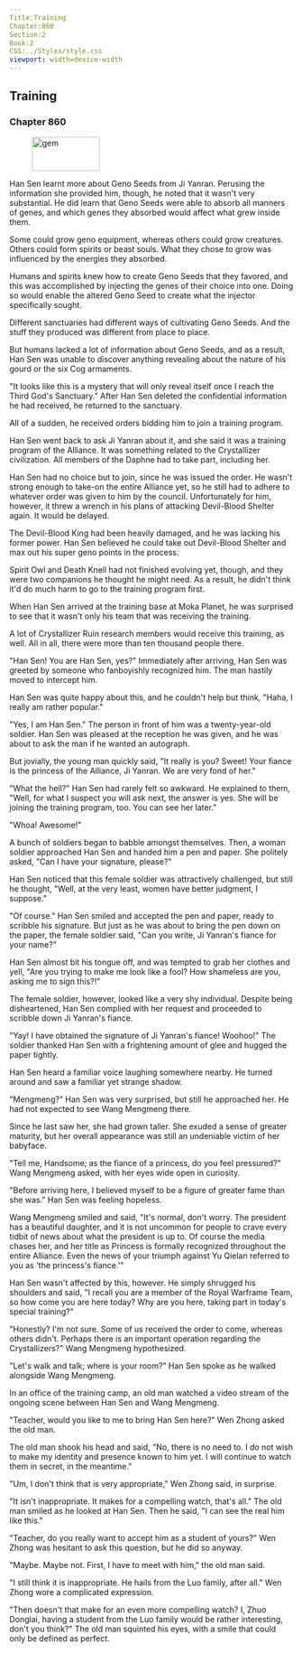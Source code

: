 ```yaml
---
Title:Training 
Chapter:860 
Section:2 
Book:2 
CSS:../Styles/style.css 
viewport: width=device-width
---
```

  
## Training
### Chapter 860
  
<figure>
	<img src="../Images/gem.gif" alt="gem" id="gem" width="120" height="60" />
</figure>
  

  
Han Sen learnt more about Geno Seeds from Ji Yanran. Perusing the information she provided him, though, he noted that it wasn't very substantial. He did learn that Geno Seeds were able to absorb all manners of genes, and which genes they absorbed would affect what grew inside them.

Some could grow geno equipment, whereas others could grow creatures. Others could form spirits or beast souls. What they chose to grow was influenced by the energies they absorbed.

Humans and spirits knew how to create Geno Seeds that they favored, and this was accomplished by injecting the genes of their choice into one. Doing so would enable the altered Geno Seed to create what the injector specifically sought.

Different sanctuaries had different ways of cultivating Geno Seeds. And the stuff they produced was different from place to place.

But humans lacked a lot of information about Geno Seeds, and as a result, Han Sen was unable to discover anything revealing about the nature of his gourd or the six Cog armaments.

"It looks like this is a mystery that will only reveal itself once I reach the Third God's Sanctuary." After Han Sen deleted the confidential information he had received, he returned to the sanctuary.

All of a sudden, he received orders bidding him to join a training program.

Han Sen went back to ask Ji Yanran about it, and she said it was a training program of the Alliance. It was something related to the Crystallizer civilization. All members of the Daphne had to take part, including her.

Han Sen had no choice but to join, since he was issued the order. He wasn't strong enough to take-on the entire Alliance yet, so he still had to adhere to whatever order was given to him by the council. Unfortunately for him, however, it threw a wrench in his plans of attacking Devil-Blood Shelter again. It would be delayed.

The Devil-Blood King had been heavily damaged, and he was lacking his former power. Han Sen believed he could take out Devil-Blood Shelter and max out his super geno points in the process.

Spirit Owl and Death Knell had not finished evolving yet, though, and they were two companions he thought he might need. As a result, he didn't think it'd do much harm to go to the training program first.

When Han Sen arrived at the training base at Moka Planet, he was surprised to see that it wasn't only his team that was receiving the training.

A lot of Crystallizer Ruin research members would receive this training, as well. All in all, there were more than ten thousand people there.

"Han Sen! You are Han Sen, yes?" Immediately after arriving, Han Sen was greeted by someone who fanboyishly recognized him. The man hastily moved to intercept him.

Han Sen was quite happy about this, and he couldn't help but think, "Haha, I really am rather popular."

"Yes, I am Han Sen." The person in front of him was a twenty-year-old soldier. Han Sen was pleased at the reception he was given, and he was about to ask the man if he wanted an autograph.

But jovially, the young man quickly said, "It really is you? Sweet! Your fiance is the princess of the Alliance, Ji Yanran. We are very fond of her."

"What the hell?" Han Sen had rarely felt so awkward. He explained to them, "Well, for what I suspect you will ask next, the answer is yes. She will be joining the training program, too. You can see her later."

"Whoa! Awesome!"

A bunch of soldiers began to babble amongst themselves. Then, a woman soldier approached Han Sen and handed him a pen and paper. She politely asked, "Can I have your signature, please?"

Han Sen noticed that this female soldier was attractively challenged, but still he thought, "Well, at the very least, women have better judgment, I suppose."

"Of course." Han Sen smiled and accepted the pen and paper, ready to scribble his signature. But just as he was about to bring the pen down on the paper, the female soldier said, "Can you write, Ji Yanran's fiance for your name?"

Han Sen almost bit his tongue off, and was tempted to grab her clothes and yell, "Are you trying to make me look like a fool? How shameless are you, asking me to sign this?!"

The female soldier, however, looked like a very shy individual. Despite being disheartened, Han Sen complied with her request and proceeded to scribble down Ji Yanran's fiance.

"Yay! I have obtained the signature of Ji Yanran's fiance! Woohoo!" The soldier thanked Han Sen with a frightening amount of glee and hugged the paper tightly.

Han Sen heard a familiar voice laughing somewhere nearby. He turned around and saw a familiar yet strange shadow.

"Mengmeng?" Han Sen was very surprised, but still he approached her. He had not expected to see Wang Mengmeng there.

Since he last saw her, she had grown taller. She exuded a sense of greater maturity, but her overall appearance was still an undeniable victim of her babyface.

"Tell me, Handsome; as the fiance of a princess, do you feel pressured?" Wang Mengmeng asked, with her eyes wide open in curiosity.

"Before arriving here, I believed myself to be a figure of greater fame than she was." Han Sen was feeling hopeless.

Wang Mengmeng smiled and said, "It's normal, don't worry. The president has a beautiful daughter, and it is not uncommon for people to crave every tidbit of news about what the president is up to. Of course the media chases her, and her title as Princess is formally recognized throughout the entire Alliance. Even the news of your triumph against Yu Qielan referred to you as 'the princess's fiance.'"

Han Sen wasn't affected by this, however. He simply shrugged his shoulders and said, "I recall you are a member of the Royal Warframe Team, so how come you are here today? Why are you here, taking part in today's special training?"

"Honestly? I'm not sure. Some of us received the order to come, whereas others didn't. Perhaps there is an important operation regarding the Crystallizers?" Wang Mengmeng hypothesized.

"Let's walk and talk; where is your room?" Han Sen spoke as he walked alongside Wang Mengmeng.

In an office of the training camp, an old man watched a video stream of the ongoing scene between Han Sen and Wang Mengmeng.

"Teacher, would you like to me to bring Han Sen here?" Wen Zhong asked the old man.

The old man shook his head and said, "No, there is no need to. I do not wish to make my identity and presence known to him yet. I will continue to watch them in secret, in the meantime."

"Um, I don't think that is very appropriate," Wen Zhong said, in surprise.

"It isn't inappropriate. It makes for a compelling watch, that's all." The old man smiled as he looked at Han Sen. Then he said, "I can see the real him like this."

"Teacher, do you really want to accept him as a student of yours?" Wen Zhong was hesitant to ask this question, but he did so anyway.

"Maybe. Maybe not. First, I have to meet with him," the old man said.

"I still think it is inappropriate. He hails from the Luo family, after all." Wen Zhong wore a complicated expression.

"Then doesn't that make for an even more compelling watch? I, Zhuo Donglai, having a student from the Luo family would be rather interesting, don't you think?" The old man squinted his eyes, with a smile that could only be defined as perfect.